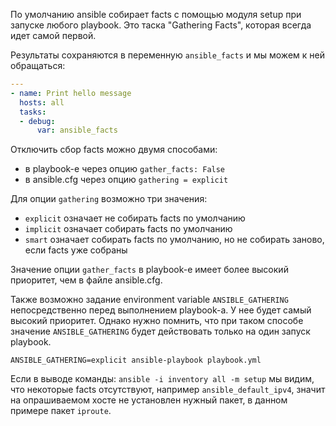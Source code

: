 По умолчанию ansible собирает facts с помощью модуля setup при запуске любого playbook. Это таска "Gathering Facts", которая всегда идет самой первой.

Результаты сохраняются в переменную `ansible_facts` и мы можем к ней обращаться:

```yaml
---
- name: Print hello message
  hosts: all
  tasks:
  - debug:
      var: ansible_facts
```

Отключить сбор facts можно двумя способами:
- в playbook-е через опцию `gather_facts: False`
- в ansible.cfg через опцию `gathering = explicit`

Для опции `gathering` возможно три значения:
- `explicit` означает не собирать facts по умолчанию
- `implicit` означает собирать facts по умолчанию
- `smart` означает собирать facts по умолчанию, но не собирать заново, если facts уже собраны

Значение опции `gather_facts` в playbook-е имеет более высокий приоритет, чем в файле ansible.cfg.

Также возможно задание environment variable `ANSIBLE_GATHERING` непосредственно перед выполнением playbook-а. У нее будет самый высокий приоритет. Однако нужно помнить, что при таком способе значение `ANSIBLE_GATHERING` будет действовать только на один запуск playbook.

`ANSIBLE_GATHERING=explicit ansible-playbook playbook.yml`

Если в выводе команды: `ansible -i inventory all -m setup` мы видим, что некоторые facts отсутствуют, например `ansible_default_ipv4`, значит на опрашиваемом хосте не установлен нужный пакет, в данном примере пакет `iproute`.